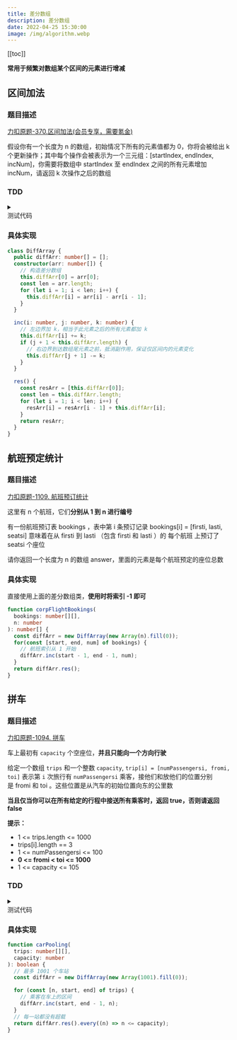 ```yaml
---
title: 差分数组
description: 差分数组
date: 2022-04-25 15:30:00
image: /img/algorithm.webp
---
```


[[toc]]

<n-alert type="info">**常用于频繁对数组某个区间的元素进行增减**</n-alert>

## 区间加法

### 题目描述

[<div class="i-cib-leetcode"></div> 力扣原题-370.区间加法(会员专享，需要氪金)](https://leetcode-cn.com/problems/range-addition/)

假设你有一个长度为 n 的数组，初始情况下所有的元素值都为 0，你将会被给出 k 个更新操作；其中每个操作会被表示为一个三元组：[startIndex, endIndex, incNum]，你需要将数组中 startIndex 至 endIndex 之间的所有元素增加 incNum，请返回 k 次操作之后的数组

### TDD

<details>
  <summary class="cursor-pointer">
    <div class="i-vscode-icons-file-type-testts mr-1"></div>
    测试代码
  </summary>

```ts
import { describe, expect, it } from 'vitest'

describe('差分数组', () => {
  const originArr = new Array(5).fill(0);
  const diffArray = new DiffArray(originArr);

  it('1', () => {
    diffArray.inc(1, 3, 2);
    expect(diffArray.res()).toEqual([0, 2, 2, 2, 0]);
  });

  it('2', () => {
    diffArray.inc(2, 4, 3);
    expect(diffArray.res()).toEqual([0, 2, 5, 5, 3]);
  });

  it('3', () => {
    diffArray.inc(0, 2, -2);
    expect(diffArray.res()).toEqual([-2, 0, 3, 5, 3]);
  });
});
```
  
</details>

### 具体实现

```ts
class DiffArray {
  public diffArr: number[] = [];
  constructor(arr: number[]) {
    // 构造差分数组
    this.diffArr[0] = arr[0];
    const len = arr.length;
    for (let i = 1; i < len; i++) {
      this.diffArr[i] = arr[i] - arr[i - 1];
    }
  }

  inc(i: number, j: number, k: number) {
    // 左边界加 k，相当于此元素之后的所有元素都加 k
    this.diffArr[i] += k;
    if (j + 1 < this.diffArr.length) {
      // 右边界到达数组尾元素之前，抵消副作用，保证仅区间内的元素变化
      this.diffArr[j + 1] -= k;
    }
  }

  res() {
    const resArr = [this.diffArr[0]];
    const len = this.diffArr.length;
    for (let i = 1; i < len; i++) {
      resArr[i] = resArr[i - 1] + this.diffArr[i];
    }
    return resArr;
  }
}
```

## 航班预定统计

### 题目描述

[<div class="i-cib-leetcode"></div> 力扣原题-1109. 航班预订统计](https://leetcode-cn.com/problems/corporate-flight-bookings/)

这里有 n 个航班，它们**分别从 1 到 n 进行编号**

有一份航班预订表 bookings ，表中第 i 条预订记录 bookings[i] = [firsti, lasti, seatsi] 意味着在从 firsti 到 lasti （包含 firsti 和 lasti ）的 每个航班 上预订了 seatsi 个座位

请你返回一个长度为 n 的数组 answer，里面的元素是每个航班预定的座位总数


### 具体实现

直接使用上面的差分数组类，**使用时将索引 -1 即可**

```ts
function corpFlightBookings(
  bookings: number[][],
  n: number
): number[] {
  const diffArr = new DiffArray(new Array(n).fill(0));
  for(const [start, end, num] of bookings) {
    // 航班索引从 1 开始
    diffArr.inc(start - 1, end - 1, num);
  }
  return diffArr.res();
}
```

## 拼车

### 题目描述

[<div class="i-cib-leetcode"></div> 力扣原题-1094. 拼车](https://leetcode-cn.com/problems/car-pooling/)

车上最初有 `capacity` 个空座位，**并且只能向一个方向行驶**

给定一个数组 `trips` 和一个整数 `capacity`, `trip[i] = [numPassengersi, fromi, toi]` 表示第 `i` 次旅行有 `numPassengersi` 乘客，接他们和放他们的位置分别是 fromi 和 toi 。这些位置是从汽车的初始位置向东的公里数

**当且仅当你可以在所有给定的行程中接送所有乘客时，返回 true，否则请返回 false**

**提示：**

- 1 <= trips.length <= 1000
- trips[i].length == 3
- 1 <= numPassengersi <= 100
- **0 <= fromi < toi <= 1000**
- 1 <= capacity <= 105

### TDD

<details>
  <summary class="cursor-pointer">
    <div class="i-vscode-icons-file-type-testts mr-1"></div>
    测试代码
  </summary>

```ts
import { describe, expect, it } from 'vitest'

describe('拼车', () => {
  it('1', () => {
    expect(carPooling([[2, 1, 5], [3, 3, 7]], 4)).toEqual(false);
  });

  it('2', () => {
    expect(carPooling([[2, 1, 5], [3, 3, 7]], 5)).toEqual(true);
  });
});
```
  
</details>

### 具体实现

```ts
function carPooling(
  trips: number[][],
  capacity: number
): boolean {
  // 最多 1001 个车站
  const diffArr = new DiffArray(new Array(1001).fill(0));

  for (const [n, start, end] of trips) {
    // 乘客在车上的区间
    diffArr.inc(start, end - 1, n);
  }
  // 每一站都没有超载
  return diffArr.res().every((n) => n <= capacity);
}
```

